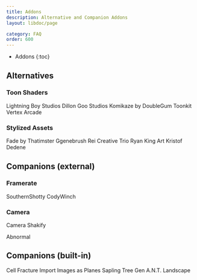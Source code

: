 ```yaml
---
title: Addons
description: Alternative and Companion Addons
layout: libdoc/page

category: FAQ
order: 600
---
```

- Addons
{:toc}

## Alternatives
### Toon Shaders
Lightning Boy Studios
Dillon Goo Studios
Komikaze by DoubleGum
Toonkit
Vertex Arcade

### Stylized Assets
Fade by Thatimster
Ggenebrush
Rei
Creative Trio
Ryan King Art
Kristof Dedene

## Companions (external)
### Framerate
SouthernShotty
CodyWinch

### Camera
Camera Shakify

Abnormal

## Companions (built-in)
Cell Fracture
Import Images as Planes
Sapling Tree Gen
A.N.T. Landscape

